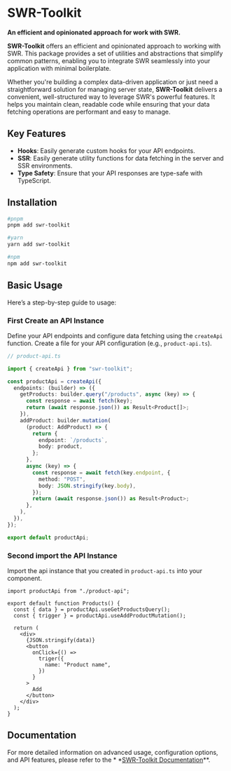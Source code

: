 # SWR-Toolkit

**An efficient and opinionated approach for work with SWR.**

**SWR-Toolkit** offers an efficient and opinionated approach to working with SWR. This package provides a set of
utilities and abstractions that simplify common patterns,
enabling you to integrate SWR seamlessly into your application with minimal boilerplate.

Whether you're building a complex data-driven application or just need a straightforward solution for managing server
state, **SWR-Toolkit** delivers a convenient, well-structured way to leverage SWR's powerful features. It helps you
maintain clean, readable code while ensuring that your data fetching operations are performant and easy to manage.

## Key Features

- **Hooks**: Easily generate custom hooks for your API endpoints.
- **SSR**: Easily generate utility functions for data fetching in the server and SSR environments.
- **Type Safety**: Ensure that your API responses are type-safe with TypeScript.

## Installation

```bash
#pnpm
pnpm add swr-toolkit

#yarn
yarn add swr-toolkit

#npm
npm add swr-toolkit
```

## Basic Usage

Here’s a step-by-step guide to usage:

### First Create an API Instance

Define your API endpoints and configure data fetching using the `createApi` function. Create a file for your API
configuration (e.g., `product-api.ts`).

```typescript
// product-api.ts

import { createApi } from "swr-toolkit";

const productApi = createApi({
  endpoints: (builder) => ({
    getProducts: builder.query("/products", async (key) => {
      const response = await fetch(key);
      return (await response.json()) as Result<Product[]>;
    }),
    addProduct: builder.mutation(
      (product: AddProduct) => {
        return {
          endpoint: `/products`,
          body: product,
        };
      },
      async (key) => {
        const response = await fetch(key.endpoint, {
          method: "POST",
          body: JSON.stringify(key.body),
        });
        return (await response.json()) as Result<Product>;
      },
    ),
  }),
});

export default productApi;
```

### Second import the API Instance

Import the api instance that you created in `product-api.ts` into your component.

```tsx
import productApi from "./product-api";

export default function Products() {
  const { data } = productApi.useGetProductsQuery();
  const { trigger } = productApi.useAddProductMutation();

  return (
    <div>
      {JSON.stringify(data)}
      <button
        onClick={() =>
          triger({
            name: "Product name",
          })
        }
      >
        Add
      </button>
    </div>
  );
}
```

## Documentation

For more detailed information on advanced usage, configuration options, and API features, please refer to the \* \*[SWR-Toolkit Documentation](#)\*\*.
